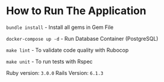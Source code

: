 # How to Run The Application

`bundle install` - Install all gems in Gem File

`docker-compose up -d` - Run Database Container (PostgreSQL)

`make lint` - To validate code quality with Rubocop

`make unit` - To run tests with Rspec

Ruby version: `3.0.0`
Rails Version: `6.1.3`
